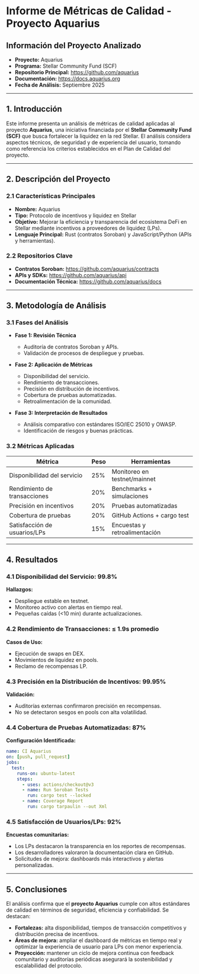 # Informe de Métricas de Calidad - Proyecto Aquarius  

## Información del Proyecto Analizado  
- **Proyecto:** Aquarius  
- **Programa:** Stellar Community Fund (SCF)  
- **Repositorio Principal:** https://github.com/aquarius  
- **Documentación:** https://docs.aquarius.org  
- **Fecha de Análisis:** Septiembre 2025  

---

## 1. Introducción  
Este informe presenta un análisis de métricas de calidad aplicadas al proyecto **Aquarius**, una iniciativa financiada por el **Stellar Community Fund (SCF)** que busca fortalecer la liquidez en la red Stellar. El análisis considera aspectos técnicos, de seguridad y de experiencia del usuario, tomando como referencia los criterios establecidos en el Plan de Calidad del proyecto.  

---

## 2. Descripción del Proyecto  

### 2.1 Características Principales  
- **Nombre:** Aquarius  
- **Tipo:** Protocolo de incentivos y liquidez en Stellar  
- **Objetivo:** Mejorar la eficiencia y transparencia del ecosistema DeFi en Stellar mediante incentivos a proveedores de liquidez (LPs).  
- **Lenguaje Principal:** Rust (contratos Soroban) y JavaScript/Python (APIs y herramientas).  

### 2.2 Repositorios Clave  
- **Contratos Soroban:** https://github.com/aquarius/contracts  
- **APIs y SDKs:** https://github.com/aquarius/api  
- **Documentación Técnica:** https://github.com/aquarius/docs  

---

## 3. Metodología de Análisis  

### 3.1 Fases del Análisis  
- **Fase 1: Revisión Técnica**  
  - Auditoría de contratos Soroban y APIs.  
  - Validación de procesos de despliegue y pruebas.  

- **Fase 2: Aplicación de Métricas**  
  - Disponibilidad del servicio.  
  - Rendimiento de transacciones.  
  - Precisión en distribución de incentivos.  
  - Cobertura de pruebas automatizadas.  
  - Retroalimentación de la comunidad.  

- **Fase 3: Interpretación de Resultados**  
  - Análisis comparativo con estándares ISO/IEC 25010 y OWASP.  
  - Identificación de riesgos y buenas prácticas.  

### 3.2 Métricas Aplicadas  
| Métrica                           | Peso  | Herramientas                |  
|-----------------------------------|-------|-----------------------------|  
| Disponibilidad del servicio       | 25%   | Monitoreo en testnet/mainnet|  
| Rendimiento de transacciones      | 20%   | Benchmarks + simulaciones   |  
| Precisión en incentivos           | 20%   | Pruebas automatizadas       |  
| Cobertura de pruebas              | 20%   | GitHub Actions + cargo test |  
| Satisfacción de usuarios/LPs      | 15%   | Encuestas y retroalimentación|  

---

## 4. Resultados  

### 4.1 Disponibilidad del Servicio: **99.8%**  
**Hallazgos:**  
- Despliegue estable en testnet.  
- Monitoreo activo con alertas en tiempo real.  
- Pequeñas caídas (<10 min) durante actualizaciones.  

### 4.2 Rendimiento de Transacciones: **≤ 1.9s promedio**  
**Casos de Uso:**  
- Ejecución de swaps en DEX.  
- Movimientos de liquidez en pools.  
- Reclamo de recompensas LP.  

### 4.3 Precisión en la Distribución de Incentivos: **99.95%**  
**Validación:**  
- Auditorías externas confirmaron precisión en recompensas.  
- No se detectaron sesgos en pools con alta volatilidad.

### 4.4 Cobertura de Pruebas Automatizadas: **87%**  
**Configuración Identificada:**  
```yaml
name: CI Aquarius
on: [push, pull_request]
jobs:
  test:
    runs-on: ubuntu-latest
    steps:
      - uses: actions/checkout@v3
      - name: Run Soroban Tests
        run: cargo test --locked
      - name: Coverage Report
        run: cargo tarpaulin --out Xml
```
### 4.5 Satisfacción de Usuarios/LPs: **92%**  
**Encuestas comunitarias:**  
- Los LPs destacaron la transparencia en los reportes de recompensas.  
- Los desarrolladores valoraron la documentación clara en GitHub.  
- Solicitudes de mejora: dashboards más interactivos y alertas personalizadas.  

---

## 5. Conclusiones  
El análisis confirma que el **proyecto Aquarius** cumple con altos estándares de calidad en términos de seguridad, eficiencia y confiabilidad. Se destacan:  
- **Fortalezas:** alta disponibilidad, tiempos de transacción competitivos y distribución precisa de incentivos.  
- **Áreas de mejora:** ampliar el dashboard de métricas en tiempo real y optimizar la experiencia de usuario para LPs con menor experiencia.  
- **Proyección:** mantener un ciclo de mejora continua con feedback comunitario y auditorías periódicas asegurará la sostenibilidad y escalabilidad del protocolo.  



